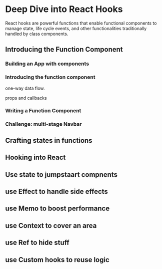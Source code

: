 # Deep Dive into React Hooks

React hooks are powerful functions that enable functional components to manage state, life cycle events, and other functionalities traditionally handled by class components.

## Introducing the Function Component

### Building an App with components
### Introducing the function component

one-way data flow.

props and callbacks

### Writing a Function Component
### Challenge: multi-stage Navbar 

## Crafting states in functions

## Hooking into React

## Use state to jumpstaart compnents

## use Effect to handle side effects

## use Memo to boost performance

## use Context to cover an area

## use Ref to hide stuff

## use Custom hooks to reuse logic 
